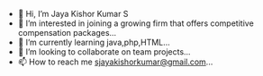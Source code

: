 - 👋 Hi, I’m Jaya Kishor Kumar S
- 👀 I’m interested in joining a growing firm that offers competitive compensation packages...
- 🌱 I’m currently learning java,php,HTML...
- 💞️ I’m looking to collaborate on team projects...
- 📫 How to reach me sjayakishorkumar@gmail.com...

<!---
Jayakishorkumar/Jayakishorkumar is a ✨ special ✨ repository because its `README.md` (this file) appears on your GitHub profile.
You can click the Preview link to take a look at your changes.
--->
